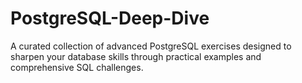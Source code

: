 # PostgreSQL-Deep-Dive
A curated collection of advanced PostgreSQL exercises designed to sharpen your database skills through practical examples and comprehensive SQL challenges.
